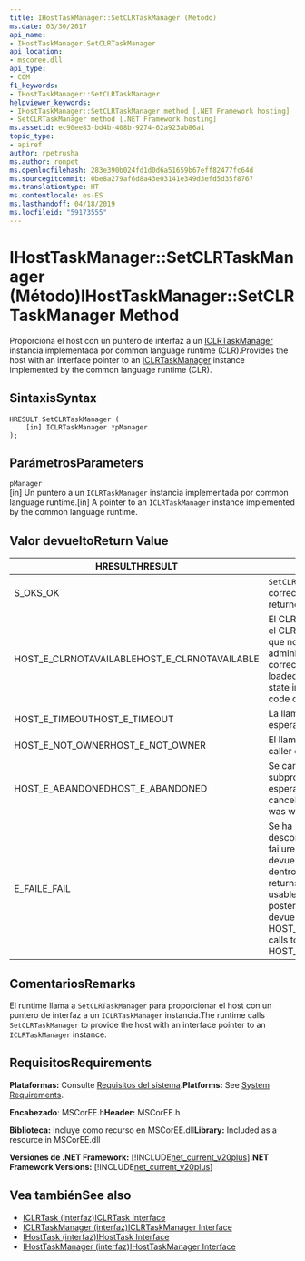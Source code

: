 ```yaml
---
title: IHostTaskManager::SetCLRTaskManager (Método)
ms.date: 03/30/2017
api_name:
- IHostTaskManager.SetCLRTaskManager
api_location:
- mscoree.dll
api_type:
- COM
f1_keywords:
- IHostTaskManager::SetCLRTaskManager
helpviewer_keywords:
- IHostTaskManager::SetCLRTaskManager method [.NET Framework hosting]
- SetCLRTaskManager method [.NET Framework hosting]
ms.assetid: ec90ee83-bd4b-408b-9274-62a923ab86a1
topic_type:
- apiref
author: rpetrusha
ms.author: ronpet
ms.openlocfilehash: 283e390b024fd1d0d6a51659b67eff82477fc64d
ms.sourcegitcommit: 0be8a279af6d8a43e03141e349d3efd5d35f8767
ms.translationtype: HT
ms.contentlocale: es-ES
ms.lasthandoff: 04/18/2019
ms.locfileid: "59173555"
---
```

# <a name="ihosttaskmanagersetclrtaskmanager-method"></a><span data-ttu-id="13950-102">IHostTaskManager::SetCLRTaskManager (Método)</span><span class="sxs-lookup"><span data-stu-id="13950-102">IHostTaskManager::SetCLRTaskManager Method</span></span>
<span data-ttu-id="13950-103">Proporciona el host con un puntero de interfaz a un [ICLRTaskManager](../../../../docs/framework/unmanaged-api/hosting/iclrtaskmanager-interface.md) instancia implementada por common language runtime (CLR).</span><span class="sxs-lookup"><span data-stu-id="13950-103">Provides the host with an interface pointer to an [ICLRTaskManager](../../../../docs/framework/unmanaged-api/hosting/iclrtaskmanager-interface.md) instance implemented by the common language runtime (CLR).</span></span>  
  
## <a name="syntax"></a><span data-ttu-id="13950-104">Sintaxis</span><span class="sxs-lookup"><span data-stu-id="13950-104">Syntax</span></span>  
  
```  
HRESULT SetCLRTaskManager (  
    [in] ICLRTaskManager *pManager  
);  
```  
  
## <a name="parameters"></a><span data-ttu-id="13950-105">Parámetros</span><span class="sxs-lookup"><span data-stu-id="13950-105">Parameters</span></span>  
 `pManager`  
 <span data-ttu-id="13950-106">[in] Un puntero a un `ICLRTaskManager` instancia implementada por common language runtime.</span><span class="sxs-lookup"><span data-stu-id="13950-106">[in] A pointer to an `ICLRTaskManager` instance implemented by the common language runtime.</span></span>  
  
## <a name="return-value"></a><span data-ttu-id="13950-107">Valor devuelto</span><span class="sxs-lookup"><span data-stu-id="13950-107">Return Value</span></span>  
  
|<span data-ttu-id="13950-108">HRESULT</span><span class="sxs-lookup"><span data-stu-id="13950-108">HRESULT</span></span>|<span data-ttu-id="13950-109">Descripción</span><span class="sxs-lookup"><span data-stu-id="13950-109">Description</span></span>|  
|-------------|-----------------|  
|<span data-ttu-id="13950-110">S_OK</span><span class="sxs-lookup"><span data-stu-id="13950-110">S_OK</span></span>|<span data-ttu-id="13950-111">`SetCLRTaskManager` se devolvió correctamente.</span><span class="sxs-lookup"><span data-stu-id="13950-111">`SetCLRTaskManager` returned successfully.</span></span>|  
|<span data-ttu-id="13950-112">HOST_E_CLRNOTAVAILABLE</span><span class="sxs-lookup"><span data-stu-id="13950-112">HOST_E_CLRNOTAVAILABLE</span></span>|<span data-ttu-id="13950-113">El CLR no se ha cargado en un proceso o el CLR se encuentra en un estado en el que no se puede ejecutar código administrado o procesar la llamada correctamente.</span><span class="sxs-lookup"><span data-stu-id="13950-113">The CLR has not been loaded into a process, or the CLR is in a state in which it cannot run managed code or process the call successfully.</span></span>|  
|<span data-ttu-id="13950-114">HOST_E_TIMEOUT</span><span class="sxs-lookup"><span data-stu-id="13950-114">HOST_E_TIMEOUT</span></span>|<span data-ttu-id="13950-115">La llamada ha agotado el tiempo de espera.</span><span class="sxs-lookup"><span data-stu-id="13950-115">The call timed out.</span></span>|  
|<span data-ttu-id="13950-116">HOST_E_NOT_OWNER</span><span class="sxs-lookup"><span data-stu-id="13950-116">HOST_E_NOT_OWNER</span></span>|<span data-ttu-id="13950-117">El llamador no posee el bloqueo.</span><span class="sxs-lookup"><span data-stu-id="13950-117">The caller does not own the lock.</span></span>|  
|<span data-ttu-id="13950-118">HOST_E_ABANDONED</span><span class="sxs-lookup"><span data-stu-id="13950-118">HOST_E_ABANDONED</span></span>|<span data-ttu-id="13950-119">Se canceló un evento mientras un subproceso bloqueado o fibra estaba esperando en ella.</span><span class="sxs-lookup"><span data-stu-id="13950-119">An event was canceled while a blocked thread or fiber was waiting on it.</span></span>|  
|<span data-ttu-id="13950-120">E_FAIL</span><span class="sxs-lookup"><span data-stu-id="13950-120">E_FAIL</span></span>|<span data-ttu-id="13950-121">Se ha producido un error irrecuperable desconocido.</span><span class="sxs-lookup"><span data-stu-id="13950-121">An unknown catastrophic failure occurred.</span></span> <span data-ttu-id="13950-122">Cuando un método devuelve E_FAIL, CLR ya no es utilizable dentro del proceso.</span><span class="sxs-lookup"><span data-stu-id="13950-122">When a method returns E_FAIL, the CLR is no longer usable within the process.</span></span> <span data-ttu-id="13950-123">Las llamadas posteriores a métodos de hospedaje devuelven HOST_E_CLRNOTAVAILABLE.</span><span class="sxs-lookup"><span data-stu-id="13950-123">Subsequent calls to hosting methods return HOST_E_CLRNOTAVAILABLE.</span></span>|  
  
## <a name="remarks"></a><span data-ttu-id="13950-124">Comentarios</span><span class="sxs-lookup"><span data-stu-id="13950-124">Remarks</span></span>  
 <span data-ttu-id="13950-125">El runtime llama a `SetCLRTaskManager` para proporcionar el host con un puntero de interfaz a un `ICLRTaskManager` instancia.</span><span class="sxs-lookup"><span data-stu-id="13950-125">The runtime calls `SetCLRTaskManager` to provide the host with an interface pointer to an `ICLRTaskManager` instance.</span></span>  
  
## <a name="requirements"></a><span data-ttu-id="13950-126">Requisitos</span><span class="sxs-lookup"><span data-stu-id="13950-126">Requirements</span></span>  
 <span data-ttu-id="13950-127">**Plataformas:** Consulte [Requisitos del sistema](../../../../docs/framework/get-started/system-requirements.md).</span><span class="sxs-lookup"><span data-stu-id="13950-127">**Platforms:** See [System Requirements](../../../../docs/framework/get-started/system-requirements.md).</span></span>  
  
 <span data-ttu-id="13950-128">**Encabezado**: MSCorEE.h</span><span class="sxs-lookup"><span data-stu-id="13950-128">**Header:** MSCorEE.h</span></span>  
  
 <span data-ttu-id="13950-129">**Biblioteca:** Incluye como recurso en MSCorEE.dll</span><span class="sxs-lookup"><span data-stu-id="13950-129">**Library:** Included as a resource in MSCorEE.dll</span></span>  
  
 <span data-ttu-id="13950-130">**Versiones de .NET Framework:** [!INCLUDE[net_current_v20plus](../../../../includes/net-current-v20plus-md.md)]</span><span class="sxs-lookup"><span data-stu-id="13950-130">**.NET Framework Versions:** [!INCLUDE[net_current_v20plus](../../../../includes/net-current-v20plus-md.md)]</span></span>  
  
## <a name="see-also"></a><span data-ttu-id="13950-131">Vea también</span><span class="sxs-lookup"><span data-stu-id="13950-131">See also</span></span>

- [<span data-ttu-id="13950-132">ICLRTask (interfaz)</span><span class="sxs-lookup"><span data-stu-id="13950-132">ICLRTask Interface</span></span>](../../../../docs/framework/unmanaged-api/hosting/iclrtask-interface.md)
- [<span data-ttu-id="13950-133">ICLRTaskManager (interfaz)</span><span class="sxs-lookup"><span data-stu-id="13950-133">ICLRTaskManager Interface</span></span>](../../../../docs/framework/unmanaged-api/hosting/iclrtaskmanager-interface.md)
- [<span data-ttu-id="13950-134">IHostTask (interfaz)</span><span class="sxs-lookup"><span data-stu-id="13950-134">IHostTask Interface</span></span>](../../../../docs/framework/unmanaged-api/hosting/ihosttask-interface.md)
- [<span data-ttu-id="13950-135">IHostTaskManager (interfaz)</span><span class="sxs-lookup"><span data-stu-id="13950-135">IHostTaskManager Interface</span></span>](../../../../docs/framework/unmanaged-api/hosting/ihosttaskmanager-interface.md)
